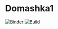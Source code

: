 # Domashka1
[![Binder](https://mybinder.org/badge_logo.svg)](https://mybinder.org/v2/gh/m2006746/Domashka1.git/HEAD?labpath=Domashka_1_notebooks.ipynb)
[![Build](https://hub.docker.com/badge/License-Boost_1.0-lightblue.svg)](https://hub.docker.com/repository/docker/m2006746/domashka_4/general)
